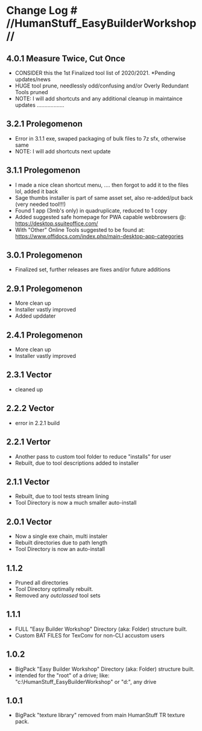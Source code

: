 # Change Log # //HumanStuff_EasyBuilderWorkshop//


## 4.0.1 Measure Twice, Cut Once
- CONSIDER this the 1st Finalized tool list of 2020/2021. *Pending updates/news
- HUGE tool prune, needlessly odd/confusing and/or Overly Redundant Tools pruned
- NOTE: I will add shortcuts and any additional cleanup in maintaince updates
..................

## 3.2.1 Prolegomenon
- Error in 3.1.1 exe, swaped packaging of bulk files to 7z sfx, otherwise same
- NOTE: I will add shortcuts next update
## 3.1.1 Prolegomenon
- I made a nice clean shortcut menu, .... then forgot to add it to the files lol, added it back
- Sage thumbs installer is part of same asset set, also re-added/put back (very needed tool!!!)
- Found 1 app (3mb's only) in quadruplicate, reduced to 1 copy
- Added suggested safe homepage for PWA capable webbrowsers @: 
https://desktop.ssuiteoffice.com/
- With "Other" Online Tools suggested to be found at: 
https://www.offidocs.com/index.php/main-desktop-app-categories
## 3.0.1 Prolegomenon
- Finalized set, further releases are fixes and/or future additions
## 2.9.1 Prolegomenon
- More clean up
- Installer vastly improved
- Added upddater
## 2.4.1 Prolegomenon
- More clean up
- Installer vastly improved
## 2.3.1 Vector
- cleaned up
## 2.2.2 Vector
- error in 2.2.1 build
## 2.2.1 Vertor
- Another pass to custom tool folder to reduce "installs" for user
- Rebuilt, due to tool descriptions added to installer 
## 2.1.1 Vector
- Rebuilt, due to tool tests stream lining 
- Tool Directory is now a much smaller auto-install
## 2.0.1 Vector
- Now a single exe chain, multi instaler
- Rebuilt directories due to path length 
- Tool Directory is now an auto-install
## 1.1.2
- Pruned all directories 
- Tool Directory optimally rebuilt.
- Removed any _outclassed_ tool sets
## 1.1.1
- FULL "Easy Builder Workshop" Directory (aka: Folder) structure built.
- Custom BAT FILES for TexConv for non-CLI accustom users
## 1.0.2
- BigPack "Easy Builder Workshop" Directory (aka: Folder) structure built.
- intended for the "root" of a drive; like: "c:\HumanStuff_EasyBuilderWorkshop" or "d:\", any drive
## 1.0.1
- BigPack "texture library" removed from main HumanStuff TR texture pack.
